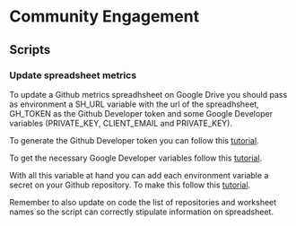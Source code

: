 # Community Engagement

## Scripts
### Update spreadsheet metrics
To update a Github metrics spreadhsheet on Google Drive you should pass as environment a SH_URL variable with the url of the spreadhsheet, GH_TOKEN as the Github Developer token and some Google Developer variables (PRIVATE_KEY, CLIENT_EMAIL and PRIVATE_KEY).

To generate the Github Developer token you can follow this [tutorial](https://docs.github.com/en/authentication/keeping-your-account-and-data-secure/creating-a-personal-access-token).

To get the necessary Google Developer variables follow this [tutorial](https://docs.gspread.org/en/latest/oauth2.html).

With all this variable at hand you can add each environment variable a secret on your Github repository. To make this follow this [tutorial](https://docs.github.com/en/actions/security-guides/encrypted-secrets).

Remember to also update on code the list of repositories and worksheet names so the script can correctly stipulate information on spreadsheet.


